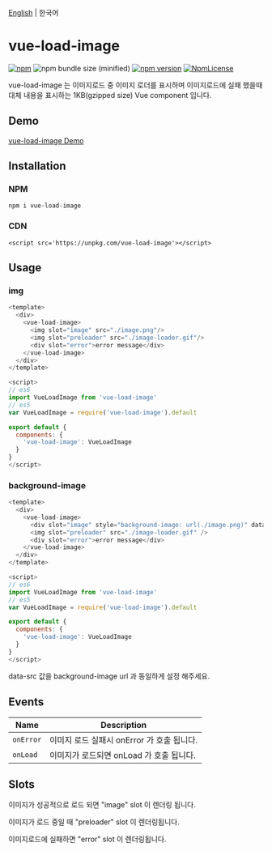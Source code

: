 [English](./README.md) | 한국어

# vue-load-image

[![npm](https://img.shields.io/npm/dt/vue-load-image.svg)](https://www.npmjs.com/package/vue-load-image) ![npm bundle size (minified)](https://img.shields.io/bundlephobia/minzip/vue-load-image.svg) [![npm version](https://img.shields.io/npm/v/vue-load-image.svg?style=flat)](https://www.npmjs.com/package/vue-load-image) [![NpmLicense](https://img.shields.io/npm/l/vue-load-image.svg)](https://github.com/john015/vue-load-image/blob/master/LICENSE)

vue-load-image 는 이미지로드 중 이미지 로더를 표시하며 이미지로드에 실패 했을때 대체 내용을 표시하는 1KB(gzipped size) Vue component 입니다.

## Demo

[vue-load-image Demo](https://john015.github.io/vue-load-image/)

## Installation

### NPM

`npm i vue-load-image`

### CDN

```
<script src='https://unpkg.com/vue-load-image'></script>
```

## Usage

### img

```js
<template>
  <div>
    <vue-load-image>
      <img slot="image" src="./image.png"/>
      <img slot="preloader" src="./image-loader.gif"/>
      <div slot="error">error message</div>
    </vue-load-image>
  </div>
</template>

<script>
// es6
import VueLoadImage from 'vue-load-image'
// es5
var VueLoadImage = require('vue-load-image').default

export default {
  components: {
    'vue-load-image': VueLoadImage
  }
}
</script>
```

### background-image

```js
<template>
  <div>
    <vue-load-image>
      <div slot="image" style="background-image: url(./image.png)" data-src='./image.png' />
      <img slot="preloader" src="./image-loader.gif" />
      <div slot="error">error message</div>
    </vue-load-image>
  </div>
</template>

<script>
// es6
import VueLoadImage from 'vue-load-image'
// es5
var VueLoadImage = require('vue-load-image').default

export default {
  components: {
    'vue-load-image': VueLoadImage
  }
}
</script>
```

data-src 값을 background-image url 과 동일하게 설정 해주세요.

## Events

| Name      | Description                                |
| --------- | ------------------------------------------ |
| `onError` | 이미지 로드 실패시 onError 가 호출 됩니다. |
| `onLoad`  | 이미지가 로드되면 onLoad 가 호출 됩니다.   |

## Slots

이미지가 성공적으로 로드 되면 "image" slot 이 렌더링 됩니다.

이미지가 로드 중일 때 "preloader" slot 이 렌더링됩니다.

이미지로드에 실패하면 "error" slot 이 렌더링됩니다.
